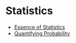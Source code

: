 # Statistics
- [Essence of Statistics](https://pranigopu.github.io/statistics/essence-of-statistics.html)
- [Quantifying Probability](https://pranigopu.github.io/statistics/quantifying-probability.html)